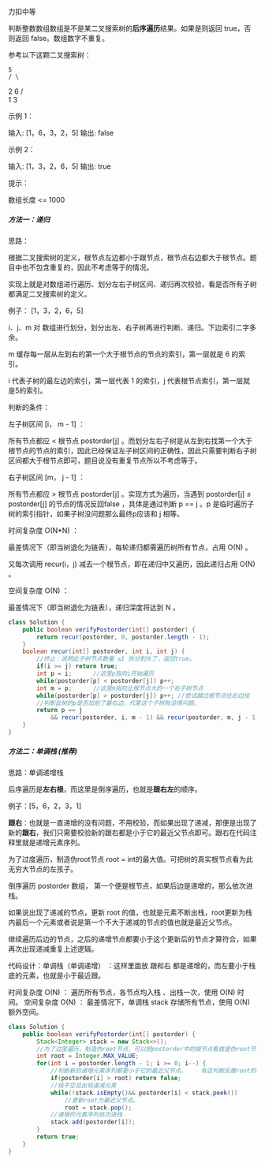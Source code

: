 力扣中等



判断整数数组数组是不是某二叉搜索树的**后序遍历**结果。如果是则返回 true，否则返回 false。数组数字不重复。

 

参考以下这颗二叉搜索树：

 	5
	/ \

   2   6
  / \
 1   3



示例 1：

输入: \[1，6，3，2，5]
输出: false

示例 2：

输入: \[1，3，2，6，5]
输出: true




提示：

数组长度 <= 1000





##### 方法一：递归

思路：

根据二叉搜索树的定义，根节点左边都小于跟节点，根节点右边都大于根节点。题目中也不包含重复的，因此不考虑等于的情况。

实现上就是对数组进行遍历、划分左右子树区间、递归再次校验，看是否所有子树都满足二叉搜索树的定义。



例子： \[1，3，2，6，5]

i、j、m 对 数组进行划分，划分出左、右子树再进行判断、递归。下边索引二字多余。

m 缓存每一层从左到右的第一个大于根节点的节点的索引，第一层就是 6 的索引。

i 代表子树的最左边的索引，第一层代表 1 的索引，j 代表根节点索引，第一层就是5的索引。



判断的条件：

左子树区间 \[i， m - 1] ：

所有节点都应 < 根节点 postorder\[j]  。而划分左右子树是从左到右找第一个大于根节点的节点的索引，因此已经保证左子树区间的正确性，因此只需要判断右子树区间都大于根节点即可，题目说没有重复节点所以不考虑等于。

右子树区间 \[m， j - 1] ：

所有节点都应 > 根节点 postorder\[j]  。实现方式为遍历，当遇到 postorder\[j] ≤ postorder\[j] 的节点的情况反回false ，具体是通过判断 p == j 。p 是临时遍历子树的索引指针，如果子树没问题那么最终p应该和 j 相等。

 

时间复杂度 O(N*N) ： 

最差情况下（即当树退化为链表），每轮递归都需遍历树所有节点，占用 O(N) 。

又每次调用 recur(i，j) 减去一个根节点，即在递归中又遍历，因此递归占用 O(N) 。

空间复杂度 O(N) ： 

最差情况下（即当树退化为链表），递归深度将达到 N 。

````java
class Solution {
    public boolean verifyPostorder(int[] postorder) {
        return recur(postorder, 0, postorder.length - 1);
    }
    boolean recur(int[] postorder, int i, int j) {
        //终止：说明此子树节点数量 ≤1 拆分到头了，返回true。
        if(i >= j) return true;
        int p = i;		//这里p指向i开始遍历
        while(postorder[p] < postorder[j]) p++;
        int m = p;		//这里m指向比根节点大的一个右子树节点
        while(postorder[p] > postorder[j]) p++;	//尝试越过根节点往右边找
        //判断此树的p是否加到了最右边，代笔这个子树有没得问题。
        return p == j 
            && recur(postorder, i, m - 1) && recur(postorder, m, j - 1);
    }
}
````

##### 方法二：单调栈 (推荐)

思路：单调递增栈

后序遍历是**左右根**，而这里是倒序遍历，也就是**跟右左**的顺序。

例子：[5，6，2，3，1]		

**跟右**：也就是一直递增的没有问题，不用校验，而如果出现了递减，那便是出现了新的**跟右**，我们只需要校验新的跟右都是小于它的最近父节点即可。跟右在代码注释里就是递增元素序列。



为了过度遍历，制造伪root节点 root = int的最大值。可把树的真实根节点看为此无穷大节点的左孩子。

倒序遍历 postorder 数组， 第一个便是根节点，如果后边是递增的，那么依次进栈。

如果说出现了递减的节点，更新 root 的值，也就是元素不断出栈，root更新为栈内最后一个元素或者说是第一个不大于递减的节点的值也就是最近父节点。

继续遍历后边的节点，之后的递增节点都要小于这个更新后的节点才算符合，如果再次出现递减重复上述逻辑。



代码设计：单调栈（单调递增） ：这样里面放 跟和右  都是递增的，而左要小于栈底的元素，也就是小于最近跟。

时间复杂度 O(N) ： 遍历所有节点，各节点均入栈 、出栈一次，使用 O(N) 时间。
空间复杂度 O(N) ： 最差情况下，单调栈 stack 存储所有节点，使用 O(N)额外空间。

````java
class Solution {
    public boolean verifyPostorder(int[] postorder) {
        Stack<Integer> stack = new Stack<>();
        //为了过度遍历，制造伪root节点，可以把postorder中的根节点看做是伪root节点的左孩子。
        int root = Integer.MAX_VALUE;
        for(int i = postorder.length - 1; i >= 0; i--) {
            //判断新的递增元素序列都要小于它的最近父节点。	有这判断反推root的初始化。
            if(postorder[i] > root) return false;
            //栈不空且出现递减元素
            while(!stack.isEmpty()&& postorder[i] < stack.peek())
                //更新root为最近父节点。
            	root = stack.pop();
            //递增的元素序列依次进栈
            stack.add(postorder[i]);
        }
        return true;
    }
}
````



